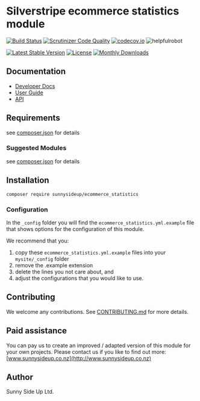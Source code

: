 # Silverstripe ecommerce statistics module
[![Build Status](https://travis-ci.org/sunnysideup/silverstripe-ecommerce_statistics.svg?branch=master)](https://travis-ci.org/sunnysideup/silverstripe-ecommerce_statistics)
[![Scrutinizer Code Quality](https://scrutinizer-ci.com/g/sunnysideup/silverstripe-ecommerce_statistics/badges/quality-score.png?b=master)](https://scrutinizer-ci.com/g/sunnysideup/silverstripe-ecommerce_statistics/?branch=master)
[![codecov.io](https://codecov.io/github/sunnysideup/silverstripe-ecommerce_statistics/coverage.svg?branch=master)](https://codecov.io/github/sunnysideup/silverstripe-ecommerce_statistics?branch=master)
![helpfulrobot](https://helpfulrobot.io/sunnysideup/ecommerce_statistics/badge)

[![Latest Stable Version](https://poser.pugx.org/sunnysideup/ecommerce_statistics/version)](https://packagist.org/packages/sunnysideup/ecommerce_statistics)
[![License](https://poser.pugx.org/sunnysideup/ecommerce_statistics/license)](https://packagist.org/packages/sunnysideup/ecommerce_statistics)
[![Monthly Downloads](https://poser.pugx.org/sunnysideup/ecommerce_statistics/d/monthly)](https://packagist.org/packages/sunnysideup/ecommerce_statistics)


## Documentation



 * [Developer Docs](docs/en/INDEX.md)
 * [User Guide](docs/en/userguide.md)
 * [API](http://ssmods.com/apis/ecommerce_statistics/docs/en/api/)

## Requirements



see [composer.json](composer.json) for details

### Suggested Modules



see [composer.json](composer.json) for details


## Installation


```
composer require sunnysideup/ecommerce_statistics
```

### Configuration



In the `_config` folder you will find the `ecommerce_statistics.yml.example`
file that shows options for the configuration of this module.

We recommend that you:

  1. copy these `ecommerce_statistics.yml.example` files into your
`mysite/_config` folder
  2. remove the .example extension
  3. delete the lines you not care about, and
  4. adjust the configurations that you would like to use.


## Contributing



We welcome any contributions. See [CONTRIBUTING.md](CONTRIBUTING.md) for more details.

## Paid assistance



You can pay us to create an improved / adapted version of this module for your own projects.  Please contact us if you like to find out more: [www.sunnysideup.co.nz](http://www.sunnysideup.co.nz)

## Author



Sunny Side Up Ltd.
